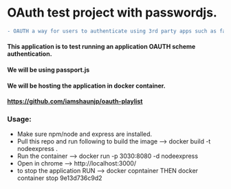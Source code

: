 # OAuth test project with passwordjs.

```diff
- OAUTH a way for users to authenticate using 3rd party apps such as facebook google.
```

#### This application is to test running an application OAUTH scheme authentication.
#### We will be using passport.js
#### We will be hosting the application in docker container.
#### https://github.com/iamshaunjp/oauth-playlist


### Usage:
- Make sure npm/node and express are installed.
- Pull this repo and run following to build the image --> docker build -t nodeexpress .
- Run the container --> docker run -p 3030:8080 -d nodeexpress
- Open in  chrome --> http://localhost:3000/
- to stop the application RUN --> docker copntainer THEN docker container stop 9e13d736c9d2
